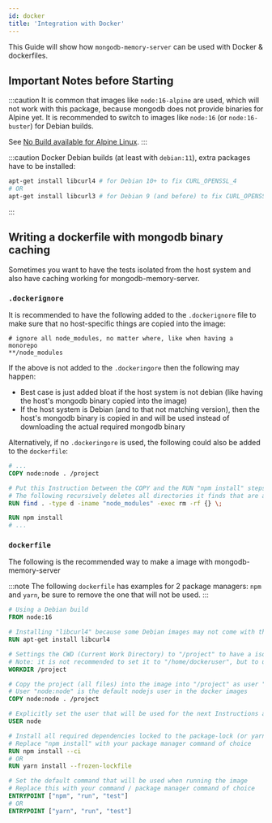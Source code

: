 ```yaml
---
id: docker
title: 'Integration with Docker'
---
```


This Guide will show how `mongodb-memory-server` can be used with Docker & dockerfiles.

## Important Notes before Starting

:::caution
It is common that images like `node:16-alpine` are used, which will not work with this package, because mongodb does not provide binaries for Alpine yet.
It is recommended to switch to images like `node:16` (or `node:16-buster`) for Debian builds.

See [No Build available for Alpine Linux](../known-issues.md#no-build-available-for-alpine-linux).
:::

:::caution
Docker Debian builds (at least with `debian:11`), extra packages have to be installed:

```sh
apt-get install libcurl4 # for Debian 10+ to fix CURL_OPENSSL_4
# OR
apt-get install libcurl3 # for Debian 9 (and before) to fix CURL_OPENSSL_3
```

:::

## Writing a dockerfile with mongodb binary caching

Sometimes you want to have the tests isolated from the host system and also have caching working for mongodb-memory-server.

### `.dockerignore`

It is recommended to have the following added to the `.dockerignore` file to make sure that no host-specific things are copied into the image:

```dockerignore
# ignore all node_modules, no matter where, like when having a monorepo
**/node_modules
```

If the above is not added to the `.dockeringore` then the following may happen:

- Best case is just added bloat if the host system is not debian (like having the host's mongodb binary copied into the image)
- If the host system is Debian (and to that not matching version), then the host's mongodb binary is copied in and will be used instead of downloading the actual required mongodb binary

Alternatively, if no `.dockeringore` is used, the following could also be added to the `dockerfile`:

```dockerfile
# ...
COPY node:node . /project

# Put this Instruction between the COPY and the RUN "npm install" steps
# The following recursively deletes all directories it finds that are a directory AND have a name matching "node_modules"
RUN find . -type d -iname "node_modules" -exec rm -rf {} \;

RUN npm install
# ...
```

### `dockerfile`

The following is the recommended way to make a image with mongodb-memory-server

:::note
The following `dockerfile` has examples for 2 package managers: `npm` and `yarn`, be sure to remove the one that will not be used.
:::

```dockerfile
# Using a Debian build
FROM node:16

# Installing "libcurl4" because some Debian images may not come with this package installed, but is required by the mongodb binaries
RUN apt-get install libcurl4

# Settings the CWD (Current Work Directory) to "/project" to have a isolated folder for the project
# Note: it is not recommended to set it to "/home/dockeruser", but to use "/home/dockeruser/project"
WORKDIR /project

# Copy the project (all files) into the image into "/project" as user "node:node"
# User "node:node" is the default nodejs user in the docker images
COPY node:node . /project

# Explicitly set the user that will be used for the next Instructions and ENTRYPOINT
USER node

# Install all required dependencies locked to the package-lock (or yarn.lock)
# Replace "npm install" with your package manager command of choice
RUN npm install --ci
# OR
RUN yarn install --frozen-lockfile

# Set the default command that will be used when running the image
# Replace this with your command / package manager command of choice
ENTRYPOINT ["npm", "run", "test"]
# OR
ENTRYPOINT ["yarn", "run", "test"]
```
